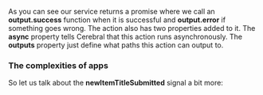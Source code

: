 As you can see our service returns a promise where we call an **output.success** function when it is successful and **output.error** if something goes wrong. The action also has two properties added to it. The **async** property tells Cerebral that this action runs asynchronously. The **outputs** property just define what paths this action can output to.

### The complexities of apps
So let us talk about the **newItemTitleSubmitted** signal a bit more:
